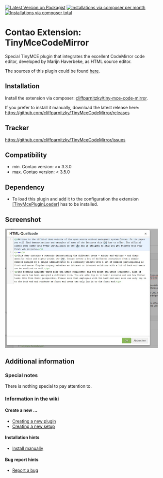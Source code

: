 [![Latest Version on Packagist](http://img.shields.io/packagist/v/cliffparnitzky/tiny-mce-code-mirror.svg?style=flat)](https://packagist.org/packages/cliffparnitzky/tiny-mce-code-mirror)
[![Installations via composer per month](http://img.shields.io/packagist/dm/cliffparnitzky/tiny-mce-code-mirror.svg?style=flat)](https://packagist.org/packages/cliffparnitzky/tiny-mce-code-mirror)
[![Installations via composer total](http://img.shields.io/packagist/dt/cliffparnitzky/tiny-mce-code-mirror.svg?style=flat)](https://packagist.org/packages/cliffparnitzky/tiny-mce-code-mirror)

Contao Extension: TinyMceCodeMirror
====================================

Special TinyMCE plugin that integrates the excellent CodeMirror code editor, developed by Marijn Haverbeke, as HTML source editor.

The sources of this plugin could be found [here](http://www.avoid.org/codemirror-for-tinymce4/).


Installation
------------

Install the extension via composer: [cliffparnitzky/tiny-mce-code-mirror](https://packagist.org/packages/cliffparnitzky/tiny-mce-code-mirror).

If you prefer to install it manually, download the latest release here: https://github.com/cliffparnitzky/TinyMceCodeMirror/releases


Tracker
-------

https://github.com/cliffparnitzky/TinyMceCodeMirror/issues


Compatibility
-------------

- min. Contao version: >= 3.3.0
- max. Contao version: <  3.5.0


Dependency
----------

- To load this plugin and add it to the configuration the extension [[TinyMcePluginLoader]](https://github.com/cliffparnitzky/TinyMcePluginLoader) has to be installed.


Screenshot
----------

![Screenshot](screenshot.jpg)


Additional information
----------------------

### Special notes

There is nothing special to pay attention to.

### Information in the wiki

#### Create a new ...

* [Creating a new plugin](wiki/Creating-a-new-plugin)
* [Creating a new setup](wiki/Creating-a-new-setup)

#### Installation hints
* [Install manually](wiki/Install-manually)

#### Bug report hints

* [Report a bug](wiki/Report-a-bug)